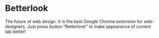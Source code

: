 Betterlook
==========

The future of web design.
It is the best Google Chrome extension for web-designers. Just press button “Betterlook” to make appearance of current tab better!
